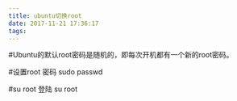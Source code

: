 ```yaml
---
title: ubuntu切换root
date: 2017-11-21 17:36:17
tags:
---
```

#Ubuntu的默认root密码是随机的，即每次开机都有一个新的root密码。

#设置root 密码
sudo passwd

#su root 登陆
su root
